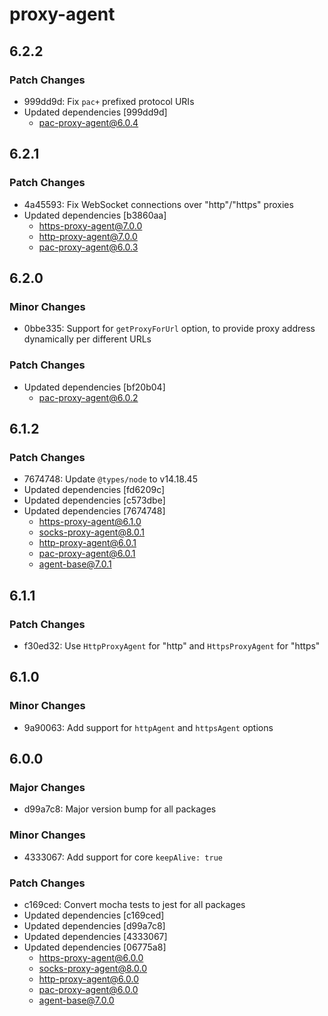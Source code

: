 # proxy-agent

## 6.2.2

### Patch Changes

- 999dd9d: Fix `pac+` prefixed protocol URIs
- Updated dependencies [999dd9d]
  - pac-proxy-agent@6.0.4

## 6.2.1

### Patch Changes

- 4a45593: Fix WebSocket connections over "http"/"https" proxies
- Updated dependencies [b3860aa]
  - https-proxy-agent@7.0.0
  - http-proxy-agent@7.0.0
  - pac-proxy-agent@6.0.3

## 6.2.0

### Minor Changes

- 0bbe335: Support for `getProxyForUrl` option, to provide proxy address dynamically per different URLs

### Patch Changes

- Updated dependencies [bf20b04]
  - pac-proxy-agent@6.0.2

## 6.1.2

### Patch Changes

- 7674748: Update `@types/node` to v14.18.45
- Updated dependencies [fd6209c]
- Updated dependencies [c573dbe]
- Updated dependencies [7674748]
  - https-proxy-agent@6.1.0
  - socks-proxy-agent@8.0.1
  - http-proxy-agent@6.0.1
  - pac-proxy-agent@6.0.1
  - agent-base@7.0.1

## 6.1.1

### Patch Changes

- f30ed32: Use `HttpProxyAgent` for "http" and `HttpsProxyAgent` for "https"

## 6.1.0

### Minor Changes

- 9a90063: Add support for `httpAgent` and `httpsAgent` options

## 6.0.0

### Major Changes

- d99a7c8: Major version bump for all packages

### Minor Changes

- 4333067: Add support for core `keepAlive: true`

### Patch Changes

- c169ced: Convert mocha tests to jest for all packages
- Updated dependencies [c169ced]
- Updated dependencies [d99a7c8]
- Updated dependencies [4333067]
- Updated dependencies [06775a8]
  - https-proxy-agent@6.0.0
  - socks-proxy-agent@8.0.0
  - http-proxy-agent@6.0.0
  - pac-proxy-agent@6.0.0
  - agent-base@7.0.0

